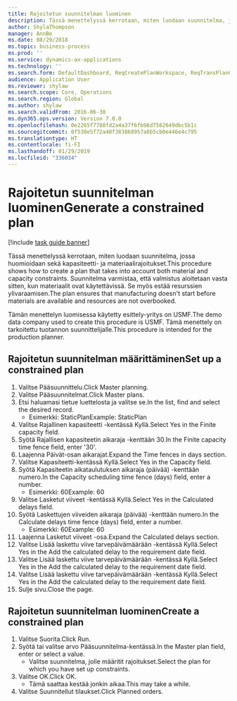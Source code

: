 ```yaml
---
title: Rajoitetun suunnitelman luominen
description: Tässä menettelyssä kerrotaan, miten luodaan suunnitelma, jossa huomioidaan sekä kapasiteetti- ja materiaalirajoitukset.
author: ShylaThompson
manager: AnnBe
ms.date: 08/29/2018
ms.topic: business-process
ms.prod: ''
ms.service: dynamics-ax-applications
ms.technology: ''
ms.search.form: DefaultDashboard, ReqCreatePlanWorkspace, ReqTransPlanCard, ReqPlanSched
audience: Application User
ms.reviewer: shylaw
ms.search.scope: Core, Operations
ms.search.region: Global
ms.author: shylaw
ms.search.validFrom: 2016-06-30
ms.dyn365.ops.version: Version 7.0.0
ms.openlocfilehash: 0e2265f7788fd2a4a37f6fb96d7562649dbc5b1c
ms.sourcegitcommit: 0f530e5f72a40f383868957a6b5cb0e446e4c795
ms.translationtype: HT
ms.contentlocale: fi-FI
ms.lasthandoff: 01/29/2019
ms.locfileid: "336034"
---
```

# <a name="generate-a-constrained-plan"></a><span data-ttu-id="f28e3-103">Rajoitetun suunnitelman luominen</span><span class="sxs-lookup"><span data-stu-id="f28e3-103">Generate a constrained plan</span></span>

[!include [task guide banner](../../includes/task-guide-banner.md)]

<span data-ttu-id="f28e3-104">Tässä menettelyssä kerrotaan, miten luodaan suunnitelma, jossa huomioidaan sekä kapasiteetti- ja materiaalirajoitukset.</span><span class="sxs-lookup"><span data-stu-id="f28e3-104">This procedure shows how to create a plan that takes into account both material and capacity constraints.</span></span> <span data-ttu-id="f28e3-105">Suunnitelma varmistaa, että valmistus aloitetaan vasta sitten, kun materiaalit ovat käytettävissä. Se myös estää resurssien ylivaraamisen.</span><span class="sxs-lookup"><span data-stu-id="f28e3-105">The plan ensures that manufacturing doesn't start before materials are available and resources are not overbooked.</span></span> 

<span data-ttu-id="f28e3-106">Tämän menettelyn luomisessa käytetty esittely-yritys on USMF.</span><span class="sxs-lookup"><span data-stu-id="f28e3-106">The demo data company used to create this procedure is USMF.</span></span> <span data-ttu-id="f28e3-107">Tämä menettely on tarkoitettu tuotannon suunnittelijalle.</span><span class="sxs-lookup"><span data-stu-id="f28e3-107">This procedure is intended for the production planner.</span></span>


## <a name="set-up-a-constrained-plan"></a><span data-ttu-id="f28e3-108">Rajoitetun suunnitelman määrittäminen</span><span class="sxs-lookup"><span data-stu-id="f28e3-108">Set up a constrained plan</span></span>
1. <span data-ttu-id="f28e3-109">Valitse Pääsuunnittelu.</span><span class="sxs-lookup"><span data-stu-id="f28e3-109">Click Master planning.</span></span>
2. <span data-ttu-id="f28e3-110">Valitse Pääsuunnitelmat.</span><span class="sxs-lookup"><span data-stu-id="f28e3-110">Click Master plans.</span></span>
3. <span data-ttu-id="f28e3-111">Etsi haluamasi tietue luettelosta ja valitse se.</span><span class="sxs-lookup"><span data-stu-id="f28e3-111">In the list, find and select the desired record.</span></span>
    * <span data-ttu-id="f28e3-112">Esimerkki: StaticPlan</span><span class="sxs-lookup"><span data-stu-id="f28e3-112">Example: StaticPlan</span></span>  
4. <span data-ttu-id="f28e3-113">Valitse Rajallinen kapasiteetti -kentässä Kyllä.</span><span class="sxs-lookup"><span data-stu-id="f28e3-113">Select Yes in the Finite capacity field.</span></span>
5. <span data-ttu-id="f28e3-114">Syötä Rajallisen kapasiteetin aikaraja -kenttään 30.</span><span class="sxs-lookup"><span data-stu-id="f28e3-114">In the Finite capacity time fence field, enter '30'.</span></span>
6. <span data-ttu-id="f28e3-115">Laajenna Päivät-osan aikarajat.</span><span class="sxs-lookup"><span data-stu-id="f28e3-115">Expand the Time fences in days section.</span></span>
7. <span data-ttu-id="f28e3-116">Valitse Kapasiteetti-kentässä Kyllä.</span><span class="sxs-lookup"><span data-stu-id="f28e3-116">Select Yes in the Capacity field.</span></span>
8. <span data-ttu-id="f28e3-117">Syötä Kapasiteetin aikataulutuksen aikaraja (päivää) -kenttään numero.</span><span class="sxs-lookup"><span data-stu-id="f28e3-117">In the Capacity scheduling time fence (days) field, enter a number.</span></span>
    * <span data-ttu-id="f28e3-118">Esimerkki: 60</span><span class="sxs-lookup"><span data-stu-id="f28e3-118">Example: 60</span></span>  
9. <span data-ttu-id="f28e3-119">Valitse Lasketut viiveet -kentässä Kyllä.</span><span class="sxs-lookup"><span data-stu-id="f28e3-119">Select Yes in the Calculated delays field.</span></span>
10. <span data-ttu-id="f28e3-120">Syötä Laskettujen viiveiden aikaraja (päivää) -kenttään numero.</span><span class="sxs-lookup"><span data-stu-id="f28e3-120">In the Calculate delays time fence (days) field, enter a number.</span></span>
    * <span data-ttu-id="f28e3-121">Esimerkki: 60</span><span class="sxs-lookup"><span data-stu-id="f28e3-121">Example: 60</span></span>  
11. <span data-ttu-id="f28e3-122">Laajenna Lasketut viiveet -osa.</span><span class="sxs-lookup"><span data-stu-id="f28e3-122">Expand the Calculated delays section.</span></span>
12. <span data-ttu-id="f28e3-123">Valitse Lisää laskettu viive tarvepäivämäärään -kentässä Kyllä.</span><span class="sxs-lookup"><span data-stu-id="f28e3-123">Select Yes in the Add the calculated delay to the requirement date field.</span></span>
13. <span data-ttu-id="f28e3-124">Valitse Lisää laskettu viive tarvepäivämäärään -kentässä Kyllä.</span><span class="sxs-lookup"><span data-stu-id="f28e3-124">Select Yes in the Add the calculated delay to the requirement date field.</span></span>
14. <span data-ttu-id="f28e3-125">Valitse Lisää laskettu viive tarvepäivämäärään -kentässä Kyllä.</span><span class="sxs-lookup"><span data-stu-id="f28e3-125">Select Yes in the Add the calculated delay to the requirement date field.</span></span>
15. <span data-ttu-id="f28e3-126">Sulje sivu.</span><span class="sxs-lookup"><span data-stu-id="f28e3-126">Close the page.</span></span>

## <a name="create-a-constrained-plan"></a><span data-ttu-id="f28e3-127">Rajoitetun suunnitelman luominen</span><span class="sxs-lookup"><span data-stu-id="f28e3-127">Create a constrained plan</span></span>
1. <span data-ttu-id="f28e3-128">Valitse Suorita.</span><span class="sxs-lookup"><span data-stu-id="f28e3-128">Click Run.</span></span>
2. <span data-ttu-id="f28e3-129">Syötä tai valitse arvo Pääsuunnitelma-kentässä.</span><span class="sxs-lookup"><span data-stu-id="f28e3-129">In the Master plan field, enter or select a value.</span></span>
    * <span data-ttu-id="f28e3-130">Valitse suunnitelma, jolle määritit rajoitukset.</span><span class="sxs-lookup"><span data-stu-id="f28e3-130">Select the plan for which you have set up constraints.</span></span>  
3. <span data-ttu-id="f28e3-131">Valitse OK.</span><span class="sxs-lookup"><span data-stu-id="f28e3-131">Click OK.</span></span>
    * <span data-ttu-id="f28e3-132">Tämä saattaa kestää jonkin aikaa.</span><span class="sxs-lookup"><span data-stu-id="f28e3-132">This may take a while.</span></span>  
4. <span data-ttu-id="f28e3-133">Valitse Suunnitellut tilaukset.</span><span class="sxs-lookup"><span data-stu-id="f28e3-133">Click Planned orders.</span></span>

